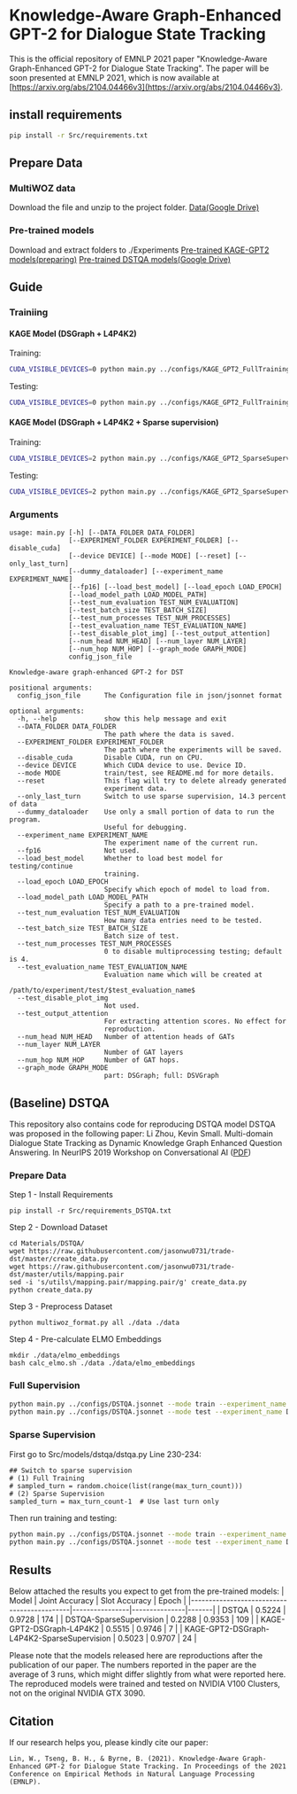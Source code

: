 # Knowledge-Aware Graph-Enhanced GPT-2 for Dialogue State Tracking
This is the official repository of EMNLP 2021 paper "Knowledge-Aware Graph-Enhanced GPT-2 for Dialogue State Tracking".
The paper will be soon presented at EMNLP 2021, which is now available at [https://arxiv.org/abs/2104.04466v3](https://arxiv.org/abs/2104.04466v3).

## install requirements
```bash
pip install -r Src/requirements.txt
```
## Prepare Data
### MultiWOZ data
Download the file and unzip to the project folder.
[Data(Google Drive)](https://drive.google.com/file/d/1utytDe3ojKPmDRBQgvm4gW_7Gn3AreBL/view?usp=sharing)
### Pre-trained models
Download and extract folders to ./Experiments
[Pre-trained KAGE-GPT2 models(preparing)]()
[Pre-trained DSTQA models(Google Drive)](https://drive.google.com/file/d/19Dbaiki_dHzUI-PTZBirnjaHInC4HXxB/view?usp=sharing)


## Guide
### Trainiing
#### KAGE Model (DSGraph + L4P4K2)
Training:
```bash
CUDA_VISIBLE_DEVICES=0 python main.py ../configs/KAGE_GPT2_FullTraining.jsonnet --mode train --experiment_name KAGE_DS_L4P4K2 --num_layer 4 --num_head 4 --num_hop 2 --graph_mode part
```
Testing:
```bash
CUDA_VISIBLE_DEVICES=0 python main.py ../configs/KAGE_GPT2_FullTraining.jsonnet --mode test --experiment_name KAGE_DS_L4P4K2 --num_layer 4 --num_head 4 --num_hop 2 --graph_mode part --test_evaluation_name epoch8 --load_epoch 8
```
#### KAGE Model (DSGraph + L4P4K2 + Sparse supervision)
Training:
```bash
CUDA_VISIBLE_DEVICES=2 python main.py ../configs/KAGE_GPT2_SparseSupervision.jsonnet --mode train --experiment_name KAGE_DS_L4P4K2_LastTurn --num_layer 4 --num_head 4 --num_hop 2 --graph_mode part --only_last_turn
```
Testing:
```bash
CUDA_VISIBLE_DEVICES=2 python main.py ../configs/KAGE_GPT2_SparseSupervision.jsonnet --mode test --experiment_name KAGE_DS_L4P4K2_LastTurn --num_layer 4 --num_head 4 --num_hop 2 --graph_mode part --only_last_turn --test_evaluation_name epoch24 --load_epoch 24
```
### Arguments
```
usage: main.py [-h] [--DATA_FOLDER DATA_FOLDER]
               [--EXPERIMENT_FOLDER EXPERIMENT_FOLDER] [--disable_cuda]
               [--device DEVICE] [--mode MODE] [--reset] [--only_last_turn]
               [--dummy_dataloader] [--experiment_name EXPERIMENT_NAME]
               [--fp16] [--load_best_model] [--load_epoch LOAD_EPOCH]
               [--load_model_path LOAD_MODEL_PATH]
               [--test_num_evaluation TEST_NUM_EVALUATION]
               [--test_batch_size TEST_BATCH_SIZE]
               [--test_num_processes TEST_NUM_PROCESSES]
               [--test_evaluation_name TEST_EVALUATION_NAME]
               [--test_disable_plot_img] [--test_output_attention]
               [--num_head NUM_HEAD] [--num_layer NUM_LAYER]
               [--num_hop NUM_HOP] [--graph_mode GRAPH_MODE]
               config_json_file

Knowledge-aware graph-enhanced GPT-2 for DST

positional arguments:
  config_json_file      The Configuration file in json/jsonnet format

optional arguments:
  -h, --help            show this help message and exit
  --DATA_FOLDER DATA_FOLDER
                        The path where the data is saved.
  --EXPERIMENT_FOLDER EXPERIMENT_FOLDER
                        The path where the experiments will be saved.
  --disable_cuda        Disable CUDA, run on CPU.
  --device DEVICE       Which CUDA device to use. Device ID.
  --mode MODE           train/test, see README.md for more details.
  --reset               This flag will try to delete already generated
                        experiment data.
  --only_last_turn      Switch to use sparse supervision, 14.3 percent of data
  --dummy_dataloader    Use only a small portion of data to run the program.
                        Useful for debugging.
  --experiment_name EXPERIMENT_NAME
                        The experiment name of the current run.
  --fp16                Not used.
  --load_best_model     Whether to load best model for testing/continue
                        training.
  --load_epoch LOAD_EPOCH
                        Specify which epoch of model to load from.
  --load_model_path LOAD_MODEL_PATH
                        Specify a path to a pre-trained model.
  --test_num_evaluation TEST_NUM_EVALUATION
                        How many data entries need to be tested.
  --test_batch_size TEST_BATCH_SIZE
                        Batch size of test.
  --test_num_processes TEST_NUM_PROCESSES
                        0 to disable multiprocessing testing; default is 4.
  --test_evaluation_name TEST_EVALUATION_NAME
                        Evaluation name which will be created at
                        /path/to/experiment/test/$test_evaluation_name$
  --test_disable_plot_img
                        Not used.
  --test_output_attention
                        For extracting attention scores. No effect for
                        reproduction.
  --num_head NUM_HEAD   Number of attention heads of GATs
  --num_layer NUM_LAYER
                        Number of GAT layers
  --num_hop NUM_HOP     Number of GAT hops.
  --graph_mode GRAPH_MODE
                        part: DSGraph; full: DSVGraph
```

## (Baseline) DSTQA
This repository also contains code for reproducing DSTQA model
DSTQA was proposed in the following paper:
Li Zhou, Kevin Small. Multi-domain Dialogue State Tracking as Dynamic Knowledge Graph Enhanced Question Answering. In NeurIPS 2019 Workshop on Conversational AI ([PDF](https://arxiv.org/pdf/1911.06192.pdf))

### Prepare Data
Step 1 - Install Requirements
```
pip install -r Src/requirements_DSTQA.txt
```
Step 2 - Download Dataset
```
cd Materials/DSTQA/
wget https://raw.githubusercontent.com/jasonwu0731/trade-dst/master/create_data.py
wget https://raw.githubusercontent.com/jasonwu0731/trade-dst/master/utils/mapping.pair
sed -i 's/utils\/mapping.pair/mapping.pair/g' create_data.py
python create_data.py 
```

Step 3 - Preprocess Dataset
```
python multiwoz_format.py all ./data ./data
```

Step 4 - Pre-calculate ELMO Embeddings
```
mkdir ./data/elmo_embeddings
bash calc_elmo.sh ./data ./data/elmo_embeddings
```

### Full Supervision
```bash
python main.py ../configs/DSTQA.jsonnet --mode train --experiment_name DSTQA_Baseline_new
python main.py ../configs/DSTQA.jsonnet --mode test --experiment_name DSTQA_Baseline_new --test_evaluation_name epoch109 --load_epoch 109
```

### Sparse Supervision
First go to Src/models/dstqa/dstqa.py Line 230-234:
```
## Switch to sparse supervision
# (1) Full Training
# sampled_turn = random.choice(list(range(max_turn_count)))
# (2) Sparse Supervision
sampled_turn = max_turn_count-1  # Use last turn only
```
Then run training and testing:
```bash
python main.py ../configs/DSTQA.jsonnet --mode train --experiment_name DSTQA_LastTurn
python main.py ../configs/DSTQA.jsonnet --mode test --experiment_name DSTQA_LastTurn --test_evaluation_name epoch114 --load_epoch 114
```

## Results
Below attached the results you expect to get from the pre-trained models:
| Model                                      | Joint Accuracy | Slot Accuracy | Epoch |
|--------------------------------------------|----------------|---------------|-------|
| DSTQA                                      | 0.5224         | 0.9728        | 174   |
| DSTQA-SparseSupervision                    | 0.2288         | 0.9353        | 109   |
| KAGE-GPT2-DSGraph-L4P4K2                   | 0.5515         | 0.9746        | 7     |
| KAGE-GPT2-DSGraph-L4P4K2-SparseSupervision | 0.5023         | 0.9707        | 24    |

Please note that the models released here are reproductions after the publication of our paper.
The numbers reported in the paper are the average of 3 runs, which might differ slightly from what were reported here.
The reproduced models were trained and tested on NVIDIA V100 Clusters, not on the original NVIDIA GTX 3090.

## Citation
If our research helps you, please kindly cite our paper:
```
Lin, W., Tseng, B. H., & Byrne, B. (2021). Knowledge-Aware Graph-Enhanced GPT-2 for Dialogue State Tracking. In Proceedings of the 2021 Conference on Empirical Methods in Natural Language Processing (EMNLP).
```


